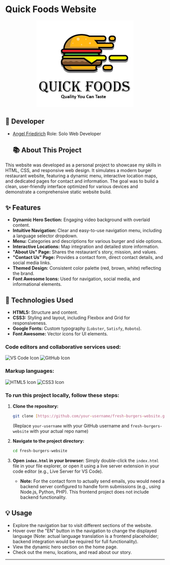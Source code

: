 # Quick Foods Website                                                 
<p align="center">
  <img src="project/images/logo.png" alt="Fresh Burgers Hero Image">
</p>                                                                               

## 👤 Developer

* [Angel Friedirich](https://github.com?angelfr14) Role: Solo Web Developer
    ## 📚 About This Project

This website was developed as a personal project to showcase my skills in HTML, CSS, and responsive web design. It simulates a modern burger restaurant website, featuring a dynamic menu, interactive location maps, and dedicated pages for contact and information. The goal was to build a clean, user-friendly interface optimized for various devices and demonstrate a comprehensive static website build.

## ✨ Features

* **Dynamic Hero Section:** Engaging video background with overlaid content.
* **Intuitive Navigation:** Clear and easy-to-use navigation menu, including a language selector dropdown.
* **Menu:** Categories and descriptions for various burger and side options.
* **Interactive Locations:** Map integration and detailed store information.
* **"About Us" Page:** Shares the restaurant's story, mission, and values.
* **"Contact Us" Page:** Provides a contact form, direct contact details, and social media links.
* **Themed Design:** Consistent color palette (red, brown, white) reflecting the brand.
* **Font Awesome Icons:** Used for navigation, social media, and informational elements.

## 🚀 Technologies Used

* **HTML5:** Structure and content.
* **CSS3:** Styling and layout, including Flexbox and Grid for responsiveness.
* **Google Fonts:** Custom typography (`Lobster`, `Satisfy`, `Roboto`).
* **Font Awesome:** Vector icons for UI elements.

### Code editors and collaborative services used:
![VS Code Icon](https://encrypted-tbn0.gstatic.com/images?q=tbn:ANd9GcQMh90ZmPZWpDOZcGHRYikeF3JrnBUa2TJTMw&s) ![GitHub Icon](https://images.crunchbase.com/image/upload/c_pad,f_auto,q_auto:eco,dpr_1/v1426048404/y4lxnqcngh5dvoaz06as.png) 
### Markup languages:
![HTML5 Icon](https://cdn-icons-png.flaticon.com/256/919/919827.png) ![CSS3 Icon](https://encrypted-tbn0.gstatic.com/images?q=tbn:ANd9GcSz_94TVBd6jpFEXcTRknhZlbmov5yyHzqC8Q&s) 

### To run this project locally, follow these steps:

1.  **Clone the repository:**
    ```bash
    git clone [https://github.com/your-username/fresh-burgers-website.git](https://github.com/your-username/fresh-burgers-website.git)
    ```
    (Replace `your-username` with your GitHub username and `fresh-burgers-website` with your actual repo name)

2.  **Navigate to the project directory:**
    ```bash
    cd fresh-burgers-website
    ```

3.  **Open `index.html` in your browser:**
    Simply double-click the `index.html` file in your file explorer, or open it using a live server extension in your code editor (e.g., Live Server for VS Code).

    * **Note:** For the contact form to actually send emails, you would need a backend server configured to handle form submissions (e.g., using Node.js, Python, PHP). This frontend project does not include backend functionality.

## 💡 Usage

* Explore the navigation bar to visit different sections of the website.
* Hover over the "EN" button in the navigation to change the displayed language (Note: actual language translation is a frontend placeholder; backend integration would be required for full functionality).
* View the dynamic hero section on the home page.
* Check out the menu, locations, and read about our story.

---
